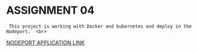 # ASSIGNMENT 04 
     This project is working with Docker and kubernetes and deploy in the Nodeport.  <br>

[NODEPORT APPLICATION LINK](http://169.51.203.165:32687/)